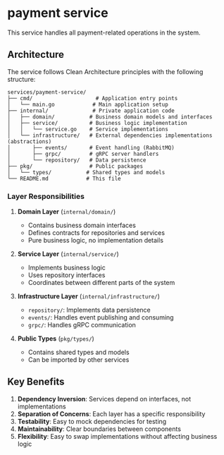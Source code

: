 # payment service

This service handles all payment-related operations in the system.

## Architecture

The service follows Clean Architecture principles with the following structure:

```
services/payment-service/
├── cmd/                    # Application entry points
│   └── main.go            # Main application setup
├── internal/              # Private application code
│   ├── domain/           # Business domain models and interfaces
│   ├── service/          # Business logic implementation
│   │   └── service.go    # Service implementations
│   └── infrastructure/   # External dependencies implementations (abstractions)
│       ├── events/       # Event handling (RabbitMQ)
│       ├── grpc/         # gRPC server handlers
│       └── repository/   # Data persistence
├── pkg/                  # Public packages
│   └── types/           # Shared types and models
└── README.md            # This file
```

### Layer Responsibilities

1. **Domain Layer** (`internal/domain/`)
   - Contains business domain interfaces
   - Defines contracts for repositories and services
   - Pure business logic, no implementation details

2. **Service Layer** (`internal/service/`)
   - Implements business logic
   - Uses repository interfaces
   - Coordinates between different parts of the system

3. **Infrastructure Layer** (`internal/infrastructure/`)
   - `repository/`: Implements data persistence
   - `events/`: Handles event publishing and consuming
   - `grpc/`: Handles gRPC communication

4. **Public Types** (`pkg/types/`)
   - Contains shared types and models
   - Can be imported by other services

## Key Benefits

1. **Dependency Inversion**: Services depend on interfaces, not implementations
2. **Separation of Concerns**: Each layer has a specific responsibility
3. **Testability**: Easy to mock dependencies for testing
4. **Maintainability**: Clear boundaries between components
5. **Flexibility**: Easy to swap implementations without affecting business logic
